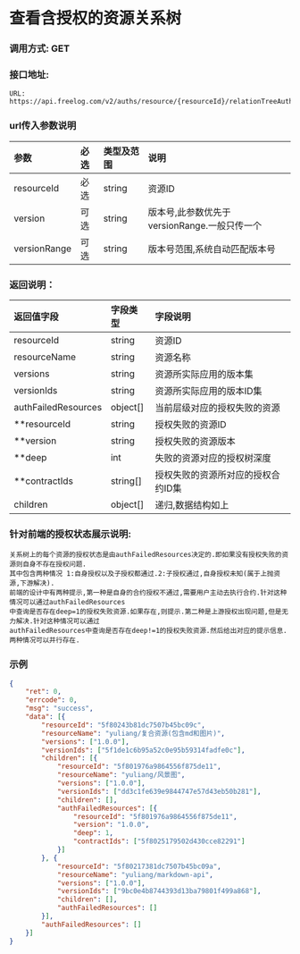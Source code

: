 # 查看含授权的资源关系树

### 调用方式: GET

### 接口地址:

```
URL: https://api.freelog.com/v2/auths/resource/{resourceId}/relationTreeAuth
```

### url传入参数说明

| 参数 | 必选 | 类型及范围 | 说明 |
| :--- | :--- | :--- | :--- |
| resourceId | 必选 | string | 资源ID |
| version | 可选 | string | 版本号,此参数优先于versionRange.一般只传一个 |
| versionRange | 可选 | string | 版本号范围,系统自动匹配版本号 |

### 返回说明：

| 返回值字段 | 字段类型 | 字段说明 |
| :--- | :--- | :--- |
| resourceId | string | 资源ID|
| resourceName | string | 资源名称 |
| versions | string | 资源所实际应用的版本集 |
| versionIds | string | 资源所实际应用的版本ID集 |
| authFailedResources | object[] | 当前层级对应的授权失败的资源 |
| **resourceId | string | 授权失败的资源ID |
| **version | string | 授权失败的资源版本 |
| **deep | int | 失败的资源对应的授权树深度 |
| **contractIds | string[] | 授权失败的资源所对应的授权合约ID集 |
| children | object[] | 递归,数据结构如上 |

### 针对前端的授权状态展示说明:
    关系树上的每个资源的授权状态是由authFailedResources决定的.即如果没有授权失败的资源则自身不存在授权问题.
    其中包含两种情况 1:自身授权以及子授权都通过.2:子授权通过,自身授权未知(属于上抛资源,下游解决).
    前端的设计中有两种提示,第一种是自身的合约授权不通过,需要用户主动去执行合约.针对这种情况可以通过authFailedResources
    中查询是否存在deep=1的授权失败资源.如果存在,则提示.第二种是上游授权出现问题,但是无力解决.针对这种情况可以通过
    authFailedResources中查询是否存在deep!=1的授权失败资源.然后给出对应的提示信息.两种情况可以并行存在.

### 示例

```json
{
	"ret": 0,
	"errcode": 0,
	"msg": "success",
	"data": [{
		"resourceId": "5f80243b81dc7507b45bc09c",
		"resourceName": "yuliang/复合资源(包含md和图片)",
		"versions": ["1.0.0"],
		"versionIds": ["5f1de1c6b95a52c0e95b59314fadfe0c"],
		"children": [{
			"resourceId": "5f801976a9864556f875de11",
			"resourceName": "yuliang/风景图",
			"versions": ["1.0.0"],
			"versionIds": ["dd3c1fe639e9844747e57d43eb50b281"],
			"children": [],
			"authFailedResources": [{
				"resourceId": "5f801976a9864556f875de11",
				"version": "1.0.0",
				"deep": 1,
				"contractIds": ["5f8025179502d430cce82291"]
			}]
		}, {
			"resourceId": "5f80217381dc7507b45bc09a",
			"resourceName": "yuliang/markdown-api",
			"versions": ["1.0.0"],
			"versionIds": ["9bc0e4b8744393d13ba79801f499a868"],
			"children": [],
			"authFailedResources": []
		}],
		"authFailedResources": []
	}]
}

```
